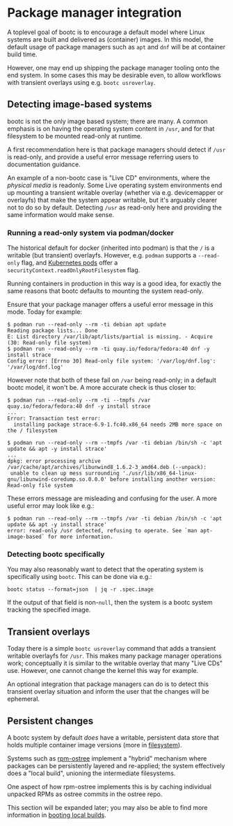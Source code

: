# Package manager integration

A toplevel goal of bootc is to encourage a default model
where Linux systems are built and delivered as (container) images.
In this model, the default usage of package managers such as `apt` and `dnf`
will be at container build time.

However, one may end up shipping the package manager tooling onto
the end system. In some cases this may be desirable even, to allow
workflows with transient overlays using e.g. `bootc usroverlay`.

## Detecting image-based systems

bootc is not the only image based system; there are many. A common
emphasis is on having the operating system content in `/usr`,
and for that filesystem to be mounted read-only at runtime.

A first recommendation here is that package managers should
detect if `/usr` is read-only, and provide a useful error
message referring users to documentation guidance.

An example of a non-bootc case is "Live CD" environments,
where the *physical media* is readonly. Some Live operating system environments end 
up mounting a transient writable overlay (whether via e.g. devicemapper or overlayfs)
that make the system appear writable, but it's arguably clearer not to do so by
default. Detecting `/usr` as read-only here and providing the same information
would make sense.

### Running a read-only system via podman/docker

The historical default for docker (inherited into podman) is that
the `/` is a writable (but transient) overlayfs. However, e.g. `podman`
supports a `--read-only` flag, and [Kubernetes pods](https://kubernetes.io/docs/reference/kubernetes-api/workload-resources/pod-v1/) offer a
`securityContext.readOnlyRootFilesystem` flag.

Running containers in production in this way is a good idea,
for exactly the same reasons that bootc defaults to mounting
the system read-only.

Ensure that your package manager offers a useful error message
in this mode. Today for example:

```
$ podman run --read-only --rm -ti debian apt update
Reading package lists... Done
E: List directory /var/lib/apt/lists/partial is missing. - Acquire (30: Read-only file system)
$ podman run --read-only --rm -ti quay.io/fedora/fedora:40 dnf -y install strace
Config error: [Errno 30] Read-only file system: '/var/log/dnf.log': '/var/log/dnf.log'
```

However note that both of these fail on `/var` being read-only; in a default bootc
model, it won't be. A more accurate check is thus closer to:

```
$ podman run --read-only --rm -ti --tmpfs /var quay.io/fedora/fedora:40 dnf -y install strace
...
Error: Transaction test error:
  installing package strace-6.9-1.fc40.x86_64 needs 2MB more space on the / filesystem
```

```
$ podman run --read-only --rm --tmpfs /var -ti debian /bin/sh -c 'apt update && apt -y install strace'
...
dpkg: error processing archive /var/cache/apt/archives/libunwind8_1.6.2-3_amd64.deb (--unpack):
 unable to clean up mess surrounding './usr/lib/x86_64-linux-gnu/libunwind-coredump.so.0.0.0' before installing another version: Read-only file system
```

These errors message are misleading and confusing for the user. A more useful error may look like e.g.:

```
$ podman run --read-only --rm --tmpfs /var -ti debian /bin/sh -c 'apt update && apt -y install strace'
error: read-only /usr detected, refusing to operate. See `man apt-image-based` for more information.
```

### Detecting bootc specifically

You may also reasonably want to detect that the operating system is specifically
using `bootc`. This can be done via e.g.:

`bootc status --format=json  | jq -r .spec.image`

If the output of that field is non-`null`, then the system is a bootc system
tracking the specified image.

## Transient overlays

Today there is a simple `bootc usroverlay` command that adds a transient writable overlayfs for `/usr`.
This makes many package manager operations work; conceptually it is similar
to the writable overlay that many "Live CDs" use. However, one cannot change the kernel
this way for example.

An optional integration that package managers can do is to detect this transient overlay
situation and inform the user that the changes will be ephemeral.

## Persistent changes

A bootc system by default *does* have a writable, persistent data store that holds
multiple container image versions (more in [filesystem](filesystem.md)).

Systems such as [rpm-ostree](https://github.com/coreos/rpm-ostree/) implement
a "hybrid" mechanism where packages can be persistently layered and re-applied;
the system effectively does a "local build", unioning the intermediate filesystems.

One aspect of how rpm-ostree implements this is by caching individual unpacked RPMs as ostree commits
in the ostree repo.

This section will be expanded later; you may also be able to find more information in [booting local builds](booting-local-builds.md).


